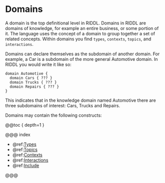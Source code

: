 # Domains

A domain is the top definitional level in RIDDL. Domains in RIDDL are
domains of knowledge, for example an entire business, or some portion of it. 
The language uses the concept of a domain to group together a set of related
concepts. Within domains  you find `types`, `contexts`, `topics`, and
 `interactions`.    

Domains can declare themselves as the subdomain of another domain. For
example, a Car is a subdomain of the more general Automotive
domain. In RIDDL you would write it like so:
```text
domain Automotive {
  domain Cars { ??? }
  domain Trucks { ??? }
  domain Repairs { ??? }
}
```
This indicates that in the knowledge domain named Automotive there are three
subdomains of interest: Cars, Trucks and Repairs.  

Domains may contain the following constructs:

@@toc { depth=1 }


@@@ index

* @ref:[Types](types.md)
* @ref:[Topics](topics.md)
* @ref:[Contexts](contexts.md)
* @ref:[Interactions](interactions.md)
* @ref:[Include](includes.md)

@@@
